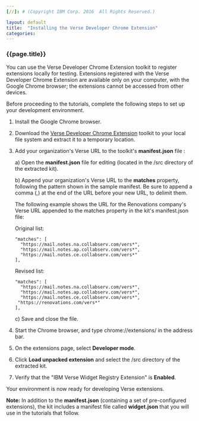 ```yaml
---
[//]: # (Copyright IBM Corp. 2016  All Rights Reserved.)

layout: default
title:  "Installing the Verse Developer Chrome Extension"
categories: 
---
```


### {{page.title}}  

You can use the Verse Developer Chrome Extension toolkit to register extensions locally for testing. Extensions registered with the Verse Developer Chrome Extension are available only on your computer, with the Google Chrome browser; the extensions cannot be accessed from other devices.

Before proceeding to the tutorials, complete the following steps to set up your development environment.

1.	Install the Google Chrome browser.

2.	Download the [Verse Developer Chrome Extension][1] toolkit to your local file system and extract it to a temporary location.

3.	Add your organization's Verse URL to the toolkit's __manifest.json__ file :

	a) Open the __manifest.json__ file for editing (located in the /src directory of the extracted kit).

	b) Append your organization's Verse URL to the __matches__ property, following the pattern shown in the sample manifest. Be sure to append a comma (,) at the end of the URL before your new URL, to delimit them.

	The following example shows the URL for the Renovations company's Verse URL appended to the matches property in the kit's manifest.json file:

	Original list:
	```
    "matches": [
      "https://mail.notes.na.collabserv.com/vers*",
      "https://mail.notes.ap.collabserv.com/vers*",
      "https://mail.notes.ce.collabserv.com/vers*"
    ],
	```

	Revised list:
	```
    "matches": [
      "https://mail.notes.na.collabserv.com/vers*",
      "https://mail.notes.ap.collabserv.com/vers*",
      "https://mail.notes.ce.collabserv.com/vers*",
	 "https://renovations.com/vers*"
    ],
	```

	c) Save and close the file.

4.	Start the Chrome browser, and type chrome://extensions/ in the address bar.

5.	On the extensions page, select __Developer mode__. 

6.	Click __Load unpacked extension__ and select the /src directory of the extracted kit.

7.	Verify that the "IBM Verse Widget Registry Extension" is __Enabled__.

Your environment is now ready for developing Verse extensions.

__Note:__ In addition to the __manifest.json__ (containing a set of pre-configured extensions), the kit includes a manifest file called __widget.json__ that you will use in the tutorials that follow.


[1]: {{site.verse-developer-chrome-ext}}
